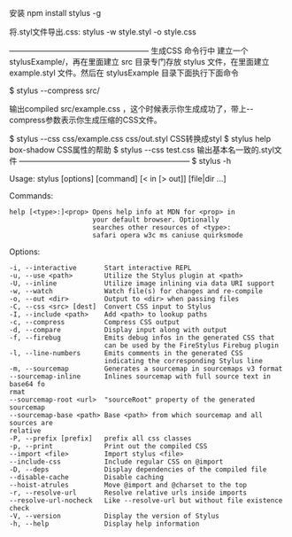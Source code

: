 安装
npm install stylus -g

将.styl文件导出.css:
stylus -w style.styl -o style.css

――――――――――――――――――
生成CSS
命令行中
建立一个stylusExample/，再在里面建立 src 目录专门存放 stylus 文件，在里面建立 example.styl 文件。然后在 stylusExample 目录下面执行下面命令

$ stylus --compress src/

输出compiled src/example.css ，这个时候表示你生成成功了，带上--compress参数表示你生成压缩的CSS文件。

$ stylus --css css/example.css css/out.styl CSS转换成styl 
$ stylus help box-shadow CSS属性的帮助 
$ stylus --css test.css 输出基本名一致的.styl文件
――――――――――――――――――――――
$ stylus -h

  Usage: stylus [options] [command] [< in [> out]]
                [file|dir ...]

  Commands:

    help [<type>:]<prop> Opens help info at MDN for <prop> in
                         your default browser. Optionally
                         searches other resources of <type>:
                         safari opera w3c ms caniuse quirksmode

  Options:

    -i, --interactive       Start interactive REPL
    -u, --use <path>        Utilize the Stylus plugin at <path>
    -U, --inline            Utilize image inlining via data URI support
    -w, --watch             Watch file(s) for changes and re-compile
    -o, --out <dir>         Output to <dir> when passing files
    -C, --css <src> [dest]  Convert CSS input to Stylus
    -I, --include <path>    Add <path> to lookup paths
    -c, --compress          Compress CSS output
    -d, --compare           Display input along with output
    -f, --firebug           Emits debug infos in the generated CSS that
                            can be used by the FireStylus Firebug plugin
    -l, --line-numbers      Emits comments in the generated CSS
                            indicating the corresponding Stylus line
    -m, --sourcemap         Generates a sourcemap in sourcemaps v3 format
    --sourcemap-inline      Inlines sourcemap with full source text in base64 fo                                                                                                                                                                                               rmat
    --sourcemap-root <url>  "sourceRoot" property of the generated sourcemap
    --sourcemap-base <path> Base <path> from which sourcemap and all sources are                                                                                                                                                                                                relative
    -P, --prefix [prefix]   prefix all css classes
    -p, --print             Print out the compiled CSS
    --import <file>         Import stylus <file>
    --include-css           Include regular CSS on @import
    -D, --deps              Display dependencies of the compiled file
    --disable-cache         Disable caching
    --hoist-atrules         Move @import and @charset to the top
    -r, --resolve-url       Resolve relative urls inside imports
    --resolve-url-nocheck   Like --resolve-url but without file existence check
    -V, --version           Display the version of Stylus
    -h, --help              Display help information



